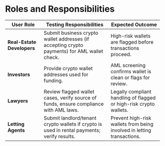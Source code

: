 # Roles and Responsibilities

| **User Role**              | **Testing Responsibilities**                                                                 | **Expected Outcome**                                                   |
| -------------------------- | -------------------------------------------------------------------------------------------- | ---------------------------------------------------------------------- |
| **Real-Estate Developers** | Submit business crypto wallet addresses (if accepting crypto payments) for AML wallet check. | High-risk wallets are flagged before transactions proceed.             |
| **Investors**              | Provide crypto wallet addresses used for funding.                                            | AML screening confirms wallet is clean or flags for review.            |
| **Lawyers**                | Review flagged wallet cases, verify source of funds, ensure compliance with AML laws.        | Legally compliant handling of flagged or high-risk crypto wallets.     |
| **Letting Agents**         | Submit landlord/tenant crypto wallets if crypto is used in rental payments; verify results.  | Prevent high-risk wallets from being involved in letting transactions. |
